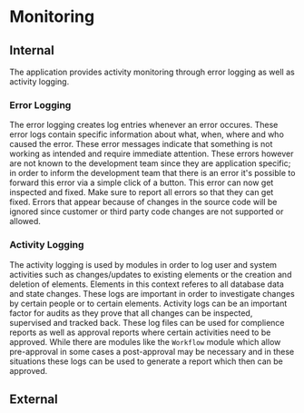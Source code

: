 # Monitoring

## Internal

The application provides activity monitoring through error logging as well as activity logging. 

### Error Logging

The error logging creates log entries whenever an error occures. These error logs contain specific information about what, when, where and who caused the error. These error messages indicate that something is not working as intended and require immediate attention. These errors however are not known to the development team since they are application specific; in order to inform the development team that there is an error it's possible to forward this error via a simple click of a button. This error can now get inspected and fixed. Make sure to report all errors so that they can get fixed. Errors that appear because of changes in the source code will be ignored since customer or third party code changes are not supported or allowed.

### Activity Logging

The activity logging is used by modules in order to log user and system activities such as changes/updates to existing elements or the creation and deletion of elements. Elements in this context referes to all database data and state changes. These logs are important in order to investigate changes by certain people or to certain elements. Activity logs can be an important factor for audits as they prove that all changes can be inspected, supervised and tracked back. These log files can be used for complience reports as well as approval reports where certain activities need to be approved. While there are modules like the `Workflow` module which allow pre-approval in some cases a post-approval may be necessary and in these situations these logs can be used to generate a report which then can be approved.

## External